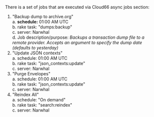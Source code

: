 There is a set of jobs that are executed via Cloud66 async jobs section:

1. "Backup dump to archive.org"  
  a. **schedule:** 01:00 AM UTC  
  b. rake task: "dumps:backup"  
  c. server: Narwhal  
  d. Job description/purpose: _Backups a transaction dump file to a remote provider. Accepts an argument to specify the dump date (defaults to yesterday)_  
2. "Update JSON contexts"  
  a. schedule: 01:00 AM UTC  
  b. rake task: "json_contexts:update"  
  c. server: Narwhal  
3. "Purge Envelopes"  
  a. schedule: 01:00 AM UTC  
  b. rake task: "json_contexts:update"  
  c. server: Narwhal  
4. "Reindex All"  
  a. schedule: "On demand"  
  b. rake task: "search:reindex"  
  c. server: Narwhal  

